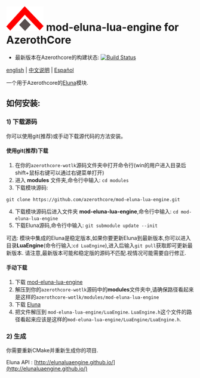 
# ![logo](https://raw.githubusercontent.com/azerothcore/azerothcore.github.io/master/images/logo-github.png) mod-eluna-lua-engine for AzerothCore
- 最新版本在Azerothcore的构建状态: [![Build Status](https://github.com/azerothcore/mod-eluna-lua-engine/workflows/core-build/badge.svg?branch=master&event=push)](https://github.com/azerothcore/mod-eluna-lua-engine)

[english](README.md) | [中文说明](README_CN.md) | [Español](README_ES.md)

一个用于Azerothcore的[Eluna](https://github.com/ElunaLuaEngine/Eluna)模块. 

## 如何安装:

### 1) 下载源码

你可以使用git(推荐)或手动下载源代码的方法安装。

#### 使用git(推荐)下载 

1. 在你的`azerothcore-wotlk`源码文件夹中打开命令行(win的用户进入目录后shift+鼠标右键可以通过右键菜单打开)
2. 进入 **modules** 文件夹,命令行中输入: `cd modules`
3. 下载模块源码:
```
git clone https://github.com/azerothcore/mod-eluna-lua-engine.git
```
4. 下载模块源码后进入文件夹 **mod-eluna-lua-engine**,命令行中输入: `cd mod-eluna-lua-engine`
5. 下载Eluna源码,命令行中输入: `git submodule update --init`

可选: 模块中集成的Eluna是稳定版本,如果你要更新Eluna到最新版本,你可以进入目录**LuaEngine**(命令行输入:`cd LuaEngine`),进入后输入`git pull`获取即可更新最新版本.
请注意,最新版本可能和稳定版的源码不匹配.视情况可能需要自行修正.

#### 手动下载

1. 下载 [mod-eluna-lua-engine](https://github.com/azerothcore/mod-eluna-lua-engine/archive/master.zip)  
2. 解压到你的`azerothcore-wotlk`源码中的**modules**文件夹中,请确保路径看起来是这样的`azerothcore-wotlk/modules/mod-eluna-lua-engine`
3. 下载 [Eluna](https://github.com/ElunaLuaEngine/Eluna/archive/master.zip) 
4. 把文件解压到 `mod-eluna-lua-engine/LuaEngine`. `LuaEngine.h`这个文件的路径看起来应该是这样的`mod-eluna-lua-engine/LuaEngine/LuaEngine.h`.

### 2) 生成

你需要重新CMake并重新生成你的项目.


Eluna API : 
[http://elunaluaengine.github.io/](http://elunaluaengine.github.io/)
